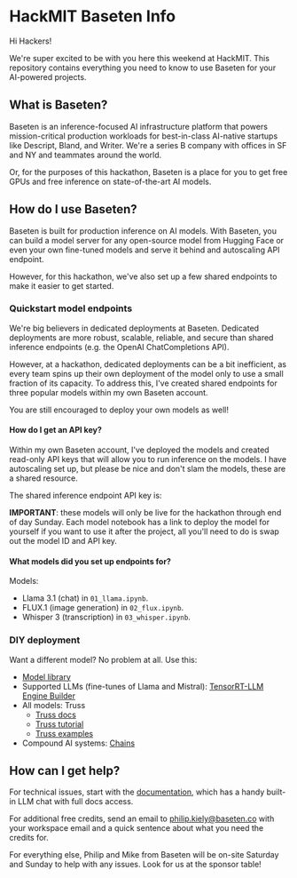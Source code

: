 # HackMIT Baseten Info

Hi Hackers!

We're super excited to be with you here this weekend at HackMIT. This repository contains everything you need to know to use Baseten for your AI-powered projects.

## What is Baseten?

Baseten is an inference-focused AI infrastructure platform that powers mission-critical production workloads for best-in-class AI-native startups like Descript, Bland, and Writer. We're a series B company with offices in SF and NY and teammates around the world.

Or, for the purposes of this hackathon, Baseten is a place for you to get free GPUs and free inference on state-of-the-art AI models.

## How do I use Baseten?

Baseten is built for production inference on AI models. With Baseten, you can build a model server for any open-source model from Hugging Face or even your own fine-tuned models and serve it behind and autoscaling API endpoint.

However, for this hackathon, we've also set up a few shared endpoints to make it easier to get started.

### Quickstart model endpoints

We're big believers in dedicated deployments at Baseten. Dedicated deployments are more robust, scalable, reliable, and secure than shared inference endpoints (e.g. the OpenAI ChatCompletions API).

However, at a hackathon, dedicated deployments can be a bit inefficient, as every team spins up their own deployment of the model only to use a small fraction of its capacity. To address this, I've created shared endpoints for three popular models within my own Baseten account.

You are still encouraged to deploy your own models as well!

#### How do I get an API key?

Within my own Baseten account, I've deployed the models and created read-only API keys that will allow you to run inference on the models. I have autoscaling set up, but please be nice and don't slam the models, these are a shared resource.

The shared inference endpoint API key is: 

**IMPORTANT**: these models will only be live for the hackathon through end of day Sunday. Each model notebook has a link to deploy the model for yourself if you want to use it after the project, all you'll need to do is swap out the model ID and API key.

#### What models did you set up endpoints for?

Models:

* Llama 3.1 (chat) in `01_llama.ipynb`.
* FLUX.1 (image generation) in `02_flux.ipynb`.
* Whisper 3 (transcription) in `03_whisper.ipynb`.

### DIY deployment

Want a different model? No problem at all. Use this:

* [Model library](https://www.baseten.co/library/)
* Supported LLMs (fine-tunes of Llama and Mistral): [TensorRT-LLM Engine Builder](https://docs.baseten.co/performance/engine-builder-overview)
* All models: Truss
  * [Truss docs](https://docs.baseten.co/deploy/overview)
  * [Truss tutorial](https://docs.baseten.co/quickstart)
  * [Truss examples](https://github.com/basetenlabs/truss-examples)
* Compound AI systems: [Chains](https://docs.baseten.co/chains/overview)


## How can I get help?

For technical issues, start with the [documentation](https://docs.baseten.co), which has a handy built-in LLM chat with full docs access.

For additional free credits, send an email to philip.kiely@baseten.co with your workspace email and a quick sentence about what you need the credits for.

For everything else, Philip and Mike from Baseten will be on-site Saturday and Sunday to help with any issues. Look for us at the sponsor table!
